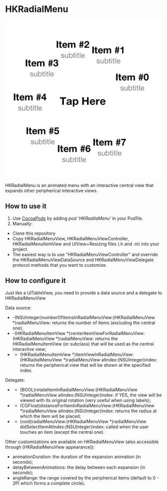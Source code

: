 HKRadialMenu
======================

![Screenshot](Screenshot.png "HKRadialMenu")

HKRadialMenu is an animated menu with an interactive central view that expands other peripherical interactive views.

How to use it
-------------

1. Use [CocoaPods](http://www.cocoapods.org) by adding *pod 'HKRadilaMenu'* in your Podfile.
2. Manually:
  * Clone this repository
  * Copy HKRadialMenuView, HKRadialMenuViewController, HKRadialMenuItemView and UIView+Resizing files (.h and .m) into your project.
  * The easiest way is to use "HKRadialMenuViewController" and override the HKRadialMenuViewDataSource and HKRadialMenuViewDelegate protocol methods that you want to customize.

How to configure it
-------------------

Just like a UITableView, you need to provide a data source and a delegate to HKRadialMenuView

Data source:

* -(NSUInteger)numberOfItemsInRadialMenuView:(HKRadialMenuView *)radialMenuView: returns the number of items (excluding the central one);
* -(HKRadialMenuItemView *)centerItemViewForRadialMenuView:(HKRadialMenuView *)radialMenuView: returns the HKRadialMenuItemView (or subclass) that will be used as the central interactive view;
* - (HKRadialMenuItemView *)itemViewInRadialMenuView:(HKRadialMenuView *)radialMenuView atIndex:(NSUInteger)index: returns the peripherical view that will be shown at the specified index.

Delegate:

* - (BOOL)rotateItemInRadialMenuView:(HKRadialMenuView *)radialMenuView atIndex:(NSUInteger)index: if YES, the view will be viewed with its original rotation (very useful when using labels);
* - (CGFloat)distanceForItemInRadialMenuView:(HKRadialMenuView *)radialMenuView atIndex:(NSUInteger)index: returns the radius at which the item will be placed;
* - (void)radialMenuView:(HKRadialMenuView *)radialMenuView didSelectItemAtIndex:(NSUInteger)index: called when the user touches an item (except the central one).

Other customizations are available on HKRadialMenuView (also accessible through [HKRadialMenuView appearance]):

* animationDuration: the duration of the expansion animation (in seconds);
* delayBetweenAnimations: the delay between each expansion (in seconds);
* angleRange: the range covered by the peripherical items (default to 0 - 2PI which forms a complete circle).
